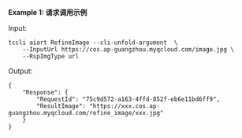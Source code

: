 **Example 1: 请求调用示例**



Input: 

```
tccli aiart RefineImage --cli-unfold-argument  \
    --InputUrl https://cos.ap-guangzhou.myqcloud.com/image.jpg \
    --RspImgType url
```

Output: 
```
{
    "Response": {
        "RequestId": "75c9d572-a163-4ffd-852f-eb6e11bd6ff9",
        "ResultImage": "https://xxx.cos.ap-guangzhou.myqcloud.com/refine_image/xxx.jpg"
    }
}
```

